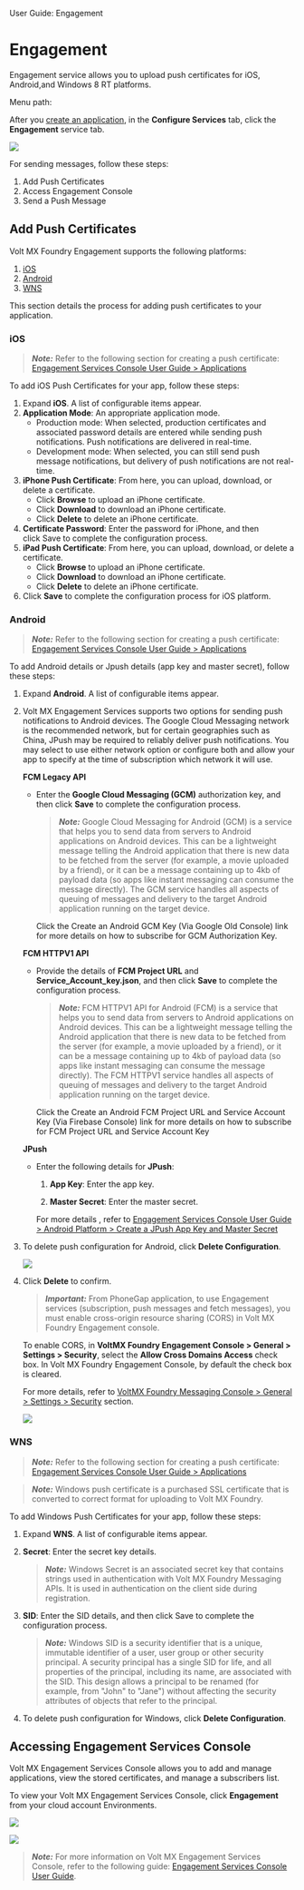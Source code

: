                               

User Guide: Engagement

Engagement
==========

Engagement service allows you to upload push certificates for iOS, Android,and Windows 8 RT platforms.

Menu path:

After you [create an application](Adding_Applications.md), in the **Configure Services** tab, click the **Engagement** service tab.

![](Resources/Images/MessagingHome_648x288.png)

For sending messages, follow these steps:

1.  Add Push Certificates
2.  Access Engagement Console
3.  Send a Push Message

Add Push Certificates
---------------------

Volt MX  Foundry Engagement supports the following platforms:

1.  [iOS](#ios)
2.  [Android](#android)
3.  [WNS](#wns)

This section details the process for adding push certificates to your application.

### iOS

> **_Note:_** Refer to the following section for creating a push certificate: [Engagement Services Console User Guide > Applications](../../../Foundry/vms_console_user_guide/Content/Apps/Applications.md)

To add iOS Push Certificates for your app, follow these steps:

1.  Expand **iOS**. A list of configurable items appear.
2.  **Application Mode**: An appropriate application mode.
    *   Production mode: When selected, production certificates and associated password details are entered while sending push notifications. Push notifications are delivered in real-time.
    *   Development mode: When selected, you can still send push message notifications, but delivery of push notifications are not real-time.
3.  **iPhone Push Certificate**: From here, you can upload, download, or delete a certificate.
    *   Click **Browse** to upload an iPhone certificate.
    *   Click **Download** to download an iPhone certificate.
    *   Click **Delete** to delete an iPhone certificate.
4.  **Certificate Password**: Enter the password for iPhone, and then click Save to complete the configuration process.
5.  **iPad Push Certificate**: From here, you can upload, download, or delete a certificate.
    *   Click **Browse** to upload an iPhone certificate.
    *   Click **Download** to download an iPhone certificate.
    *   Click **Delete** to delete an iPhone certificate. 
6.  Click **Save** to complete the configuration process for iOS platform.

### Android

> **_Note:_** Refer to the following section for creating a push certificate: [Engagement Services Console User Guide > Applications](../../../Foundry/vms_console_user_guide/Content/Apps/Applications.md)


To add Android details or Jpush details (app key and master secret), follow these steps:

1.  Expand **Android**. A list of configurable items appear.
2.  Volt MX Engagement Services supports two options for sending push notifications to Android devices. The Google Cloud Messaging network is the recommended network, but for certain geographies such as China, JPush may be required to reliably deliver push notifications. You may select to use either network option or configure both and allow your app to specify at the time of subscription which network it will use.

    **FCM Legacy API**

    *   Enter the **Google Cloud Messaging (GCM)** authorization key, and then click **Save** to complete the configuration process. 
        
        > **_Note:_** Google Cloud Messaging for Android (GCM) is a service that helps you to send data from servers to Android applications on Android devices. This can be a lightweight message telling the Android application that there is new data to be fetched from the server (for example, a movie uploaded by a friend), or it can be a message containing up to 4kb of payload data (so apps like instant messaging can consume the message directly). The GCM service handles all aspects of queuing of messages and delivery to the target Android application running on the target device.  
          
        Click the Create an Android GCM Key (Via Google Old Console) link for more details on how to subscribe for GCM Authorization Key.

    **FCM HTTPV1 API**

    *   Provide the details of **FCM Project URL** and **Service_Account_key.json**, and then click **Save** to complete the configuration process. 
        
        > **_Note:_** FCM HTTPV1 API for Android (FCM) is a service that helps you to send data from servers to Android applications on Android devices. This can be a lightweight message telling the Android application that there is new data to be fetched from the server (for example, a movie uploaded by a friend), or it can be a message containing up to 4kb of payload data (so apps like instant messaging can consume the message directly). The FCM HTTPV1 service handles all aspects of queuing of messages and delivery to the target Android application running on the target device.  
          
        Click the Create an Android FCM Project URL and Service Account Key (Via Firebase Console) link for more details on how to subscribe for FCM Project URL and Service Account Key
        
    **JPush**

    *   Enter the following details for **JPush**:
        
        1.  **App Key**: Enter the app key.
            
        2.  **Master Secret**: Enter the master secret.
            
        
        For more details , refer to [Engagement Services Console User Guide > Android Platform > Create a JPush App Key and Master Secret](../../../Foundry/vms_console_user_guide/Content/Apps/Adding_Platform.md#Create_a_JPush_Key)
        
3.  To delete push configuration for Android, click **Delete Configuration**.
    

    **![](Resources/Images/DeletePushConfiguration.png)**
    
4.  Click **Delete** to confirm.
    
    > **_Important:_** From PhoneGap application, to use Engagement services (subscription, push messages and fetch messages), you must enable cross-origin resource sharing (CORS) in Volt MX Foundry Engagement console.  
      
    To enable CORS, in **VoltMX Foundry Engagement Console > General > Settings > Security**, select the **Allow Cross Domains Access** check box. In Volt MX Foundry Engagement Console, by default the check box is cleared.  
    
    For more details, refer to [VoltMX Foundry Messaging Console > General > Settings > Security](../../../Foundry/vms_console_user_guide/Content/Administration/General_-_Settings.md#Security) section.  

    
      
    ![](Resources/Images/OnPrem/CORS_574x296.png)
    

### WNS

> **_Note:_** Refer to the following section for creating a push certificate: [Engagement Services Console User Guide > Applications](../../../Foundry/vms_console_user_guide/Content/Apps/Applications.md)

> **_Note:_** Windows push certificate is a purchased SSL certificate that is converted to correct format for uploading to Volt MX Foundry.

To add Windows Push Certificates for your app, follow these steps:

1.  Expand **WNS**. A list of configurable items appear.
2.  **Secret**: Enter the secret key details.
    
    > **_Note:_** Windows Secret is an associated secret key that contains strings used in authentication with Volt MX Foundry Messaging APIs. It is used in authentication on the client side during registration.
    
3.  **SID**: Enter the SID details, and then click Save to complete the configuration process.
    
    > **_Note:_** Windows SID is a security identifier that is a unique, immutable identifier of a user, user group or other security principal. A security principal has a single SID for life, and all properties of the principal, including its name, are associated with the SID. This design allows a principal to be renamed (for example, from "John" to "Jane") without affecting the security attributes of objects that refer to the principal.
    
4.  To delete push configuration for Windows, click **Delete Configuration**.

Accessing Engagement Services Console
-------------------------------------

Volt MX  Engagement Services Console allows you to add and manage applications, view the stored certificates, and manage a subscribers list.

To view your Volt MX Engagement Services Console, click **Engagement** from your cloud account Environments.

![](Resources/Images/Messaging_Console_607x258.png)

![](Resources/Images/OnPrem/MessagingServer-Onpremises_607x216.png)

> **_Note:_** For more information on Volt MX Engagement Services Console, refer to the following guide: [Engagement Services Console User Guide](../../../Foundry/vms_console_user_guide/Content/Introduction_1.md).
